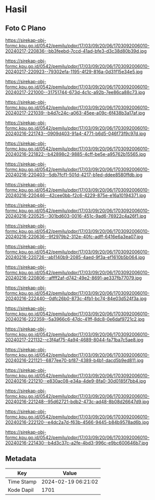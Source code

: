 # Hasil

## Foto C Plano

https://sirekap-obj-formc.kpu.go.id/0542/pemilu/pdpr/17/03/09/20/06/1703092006010-20240217-220836--bb3feebd-7ccd-41ad-bfe3-d3c38d80b39d.jpg

https://sirekap-obj-formc.kpu.go.id/0542/pemilu/pdpr/17/03/09/20/06/1703092006010-20240217-220923--79302efa-1195-4f29-816a-0d31f15e34e5.jpg

https://sirekap-obj-formc.kpu.go.id/0542/pemilu/pdpr/17/03/09/20/06/1703092006010-20240217-221000--31751744-673d-4c1c-a92b-7ee86ca88c73.jpg

https://sirekap-obj-formc.kpu.go.id/0542/pemilu/pdpr/17/03/09/20/06/1703092006010-20240217-221039--b4d7c24c-a063-45ee-a09c-6f438b3a17af.jpg

https://sirekap-obj-formc.kpu.go.id/0542/pemilu/pdpr/17/03/09/20/06/1703092006010-20240216-221743--0909d403-91a4-4771-b6d5-046f73f9c97d.jpg

https://sirekap-obj-formc.kpu.go.id/0542/pemilu/pdpr/17/03/09/20/06/1703092006010-20240216-221822--b42898c2-9885-4cff-be5e-a95762b15565.jpg

https://sirekap-obj-formc.kpu.go.id/0542/pemilu/pdpr/17/03/09/20/06/1703092006010-20240216-220403--5db7fcf1-501d-4217-b1ed-ddee8580ffdb.jpg

https://sirekap-obj-formc.kpu.go.id/0542/pemilu/pdpr/17/03/09/20/06/1703092006010-20240216-220446--42cee0bb-f2c6-4229-875e-e16a10194371.jpg

https://sirekap-obj-formc.kpu.go.id/0542/pemilu/pdpr/17/03/09/20/06/1703092006010-20240216-220525--301bd603-0016-451c-9ad6-76922c4a26f1.jpg

https://sirekap-obj-formc.kpu.go.id/0542/pemilu/pdpr/17/03/09/20/06/1703092006010-20240216-220636--9f2979b2-312e-40fc-adff-6416e6a3ea07.jpg

https://sirekap-obj-formc.kpu.go.id/0542/pemilu/pdpr/17/03/09/20/06/1703092006010-20240216-220726--ab1140b9-2085-4aed-9f3a-ef1610b5b064.jpg

https://sirekap-obj-formc.kpu.go.id/0542/pemilu/pdpr/17/03/09/20/06/1703092006010-20240216-220806--affff2af-d742-49e2-8691-ae337fb77079.jpg

https://sirekap-obj-formc.kpu.go.id/0542/pemilu/pdpr/17/03/09/20/06/1703092006010-20240216-222440--0dfc26b0-873c-4fb1-bc74-84e03d524f3a.jpg

https://sirekap-obj-formc.kpu.go.id/0542/pemilu/pdpr/17/03/09/20/06/1703092006010-20240216-222359--5a3966c6-47dc-41ff-8dc8-0e6daf9721c2.jpg

https://sirekap-obj-formc.kpu.go.id/0542/pemilu/pdpr/17/03/09/20/06/1703092006010-20240217-221132--c3f4af75-4a94-4689-8044-fa71ba7c5ae8.jpg

https://sirekap-obj-formc.kpu.go.id/0542/pemilu/pdpr/17/03/09/20/06/1703092006010-20240216-221121--6877ee70-bf87-4389-b4b1-dacd5b9ed811.jpg

https://sirekap-obj-formc.kpu.go.id/0542/pemilu/pdpr/17/03/09/20/06/1703092006010-20240216-221210--e830ac08-e34a-4de9-8fa0-30d0185f7bb4.jpg

https://sirekap-obj-formc.kpu.go.id/0542/pemilu/pdpr/17/03/09/20/06/1703092006010-20240216-221248--95d62721-bdb2-473c-ad48-8b08d26647d9.jpg

https://sirekap-obj-formc.kpu.go.id/0542/pemilu/pdpr/17/03/09/20/06/1703092006010-20240216-222120--e4dc2a7d-f63b-4566-9445-b84b9578ad6b.jpg

https://sirekap-obj-formc.kpu.go.id/0542/pemilu/pdpr/17/03/09/20/06/1703092006010-20240216-221430--b4d3c37c-a2fe-4bd3-996c-e9bc600646b7.jpg


## Metadata

| Key        | Value               |
| ---------- | ------------------- |
| Time Stamp | 2024-02-19 06:21:02 |
| Kode Dapil | 1701                |



